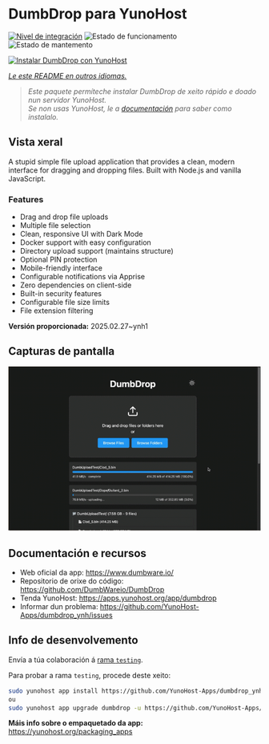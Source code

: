 <!--
NOTA: Este README foi creado automáticamente por <https://github.com/YunoHost/apps/tree/master/tools/readme_generator>
NON debe editarse manualmente.
-->

# DumbDrop para YunoHost

[![Nivel de integración](https://apps.yunohost.org/badge/integration/dumbdrop)](https://ci-apps.yunohost.org/ci/apps/dumbdrop/)
![Estado de funcionamento](https://apps.yunohost.org/badge/state/dumbdrop)
![Estado de mantemento](https://apps.yunohost.org/badge/maintained/dumbdrop)

[![Instalar DumbDrop con YunoHost](https://install-app.yunohost.org/install-with-yunohost.svg)](https://install-app.yunohost.org/?app=dumbdrop)

*[Le este README en outros idiomas.](./ALL_README.md)*

> *Este paquete permíteche instalar DumbDrop de xeito rápido e doado nun servidor YunoHost.*  
> *Se non usas YunoHost, le a [documentación](https://yunohost.org/install) para saber como instalalo.*

## Vista xeral

A stupid simple file upload application that provides a clean, modern interface for dragging and dropping files. Built with Node.js and vanilla JavaScript.

### Features

- Drag and drop file uploads
- Multiple file selection
- Clean, responsive UI with Dark Mode
- Docker support with easy configuration
- Directory upload support (maintains structure)
- Optional PIN protection
- Mobile-friendly interface
- Configurable notifications via Apprise
- Zero dependencies on client-side
- Built-in security features
- Configurable file size limits
- File extension filtering


**Versión proporcionada:** 2025.02.27~ynh1

## Capturas de pantalla

![Captura de pantalla de DumbDrop](./doc/screenshots/screeshot.png)

## Documentación e recursos

- Web oficial da app: <https://www.dumbware.io/>
- Repositorio de orixe do código: <https://github.com/DumbWareio/DumbDrop>
- Tenda YunoHost: <https://apps.yunohost.org/app/dumbdrop>
- Informar dun problema: <https://github.com/YunoHost-Apps/dumbdrop_ynh/issues>

## Info de desenvolvemento

Envía a túa colaboración á [rama `testing`](https://github.com/YunoHost-Apps/dumbdrop_ynh/tree/testing).

Para probar a rama `testing`, procede deste xeito:

```bash
sudo yunohost app install https://github.com/YunoHost-Apps/dumbdrop_ynh/tree/testing --debug
ou
sudo yunohost app upgrade dumbdrop -u https://github.com/YunoHost-Apps/dumbdrop_ynh/tree/testing --debug
```

**Máis info sobre o empaquetado da app:** <https://yunohost.org/packaging_apps>
